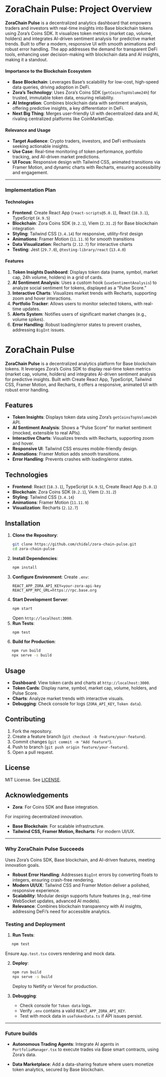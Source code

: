 # ZoraChain Pulse: Project Overview

**ZoraChain Pulse** is a decentralized analytics dashboard that empowers traders and investors with real-time insights into Base blockchain tokens using Zora’s Coins SDK. It visualizes token metrics (market cap, volume, holders) and integrates AI-driven sentiment analysis for predictive market trends. Built to offer a modern, responsive UI with smooth animations and robust error handling. The app addresses the demand for transparent DeFi tools, enhancing user decision-making with blockchain data and AI insights, making it a standout.

#### Importance to the Blockchain Ecosystem
- **Base Blockchain**: Leverages Base’s scalability for low-cost, high-speed data queries, driving adoption in DeFi.
- **Zora’s Technology**: Uses Zora’s Coins SDK (`getCoinsTopVolume24h`) for trusted, immutable token data, ensuring reliability.
- **AI Integration**: Combines blockchain data with sentiment analysis, offering predictive insights, a key differentiator in DeFi.
- **Next Big Thing**: Merges user-friendly UI with decentralized data and AI, rivaling centralized platforms like CoinMarketCap.

#### Relevance and Usage
- **Target Audience**: Crypto traders, investors, and DeFi enthusiasts seeking actionable insights.
- **Use Case**: Real-time monitoring of token performance, portfolio tracking, and AI-driven market predictions.
- **UI Focus**: Responsive design with Tailwind CSS, animated transitions via Framer Motion, and dynamic charts with Recharts, ensuring accessibility and engagement.

---

### Implementation Plan

#### Technologies
- **Frontend**: Create React App (`react-scripts@5.0.1`), React (`18.3.1`), TypeScript (`4.9.5`)
- **Blockchain**: Zora Coins SDK (`0.2.1`), Viem (`2.31.2`) for Base blockchain integration
- **Styling**: Tailwind CSS (`3.4.14`) for responsive, utility-first design
- **Animations**: Framer Motion (`11.11.9`) for smooth transitions
- **Data Visualization**: Recharts (`2.12.7`) for interactive charts
- **Testing**: Jest (`29.7.0`), `@testing-library/react` (`13.4.0`)

#### Features
1. **Token Insights Dashboard**: Displays token data (name, symbol, market cap, 24h volume, holders) in a grid of cards.
2. **AI Sentiment Analysis**: Uses a custom hook (`useSentimentAnalysis`) to analyze social sentiment for tokens, displayed as a “Pulse Score.”
3. **Interactive Charts**: Visualizes market trends with Recharts, supporting zoom and hover interactions.
4. **Portfolio Tracker**: Allows users to monitor selected tokens, with real-time updates.
5. **Alerts System**: Notifies users of significant market changes (e.g., volume spikes).
6. **Error Handling**: Robust loading/error states to prevent crashes, addressing `BigInt` issues.


# ZoraChain Pulse

**ZoraChain Pulse** is a decentralized analytics platform for Base blockchain tokens. It leverages Zora’s Coins SDK to display real-time token metrics (market cap, volume, holders) and integrates AI-driven sentiment analysis for predictive insights. Built with Create React App, TypeScript, Tailwind CSS, Framer Motion, and Recharts, it offers a responsive, animated UI with robust error handling.

## Features
- **Token Insights**: Displays token data using Zora’s `getCoinsTopVolume24h` API.
- **AI Sentiment Analysis**: Shows a “Pulse Score” for market sentiment (mocked, extensible to real APIs).
- **Interactive Charts**: Visualizes trends with Recharts, supporting zoom and hover.
- **Responsive UI**: Tailwind CSS ensures mobile-friendly design.
- **Animations**: Framer Motion adds smooth transitions.
- **Error Handling**: Prevents crashes with loading/error states.

## Technologies
- **Frontend**: React (`18.3.1`), TypeScript (`4.9.5`), Create React App (`5.0.1`)
- **Blockchain**: Zora Coins SDK (`0.2.1`), Viem (`2.31.2`)
- **Styling**: Tailwind CSS (`3.4.14`)
- **Animations**: Framer Motion (`11.11.9`)
- **Visualization**: Recharts (`2.12.7`)

## Installation
1. **Clone the Repository**:
   ```bash
   git clone https://github.com/chidal/zora-chain-pulse.git
   cd zora-chain-pulse
   ```
2. **Install Dependencies**:
   ```bash
   npm install
   ```
3. **Configure Environment**:
   Create `.env`:
   ```env
   REACT_APP_ZORA_API_KEY=your-zora-api-key
   REACT_APP_RPC_URL=https://rpc.base.org
   ```
4. **Start Development Server**:
   ```bash
   npm start
   ```
   Open `http://localhost:3000`.
5. **Run Tests**:
   ```bash
   npm test
   ```
6. **Build for Production**:
```bash
   npm run build
   npx serve -s build
```

## Usage
- **Dashboard**: View token cards and charts at `http://localhost:3000`.
- **Token Cards**: Display name, symbol, market cap, volume, holders, and Pulse Score.
- **Charts**: Analyze market trends with interactive visuals.
- **Debugging**: Check console for logs (`ZORA_API_KEY`, `Token data`).


## Contributing
1. Fork the repository.
2. Create a feature branch (`git checkout -b feature/your-feature`).
3. Commit changes (`git commit -m "Add feature"`).
4. Push to branch (`git push origin feature/your-feature`).
5. Open a pull request.

## License
MIT License. See [LICENSE](LICENSE).

## Acknowledgements

- **Zora**: For Coins SDK and Base integration.

For inspiring decentralized innovation.
- **Base Blockchain**: For scalable infrastructure.
- **Tailwind CSS, Framer Motion, Recharts**: For modern UI/UX.

---

### Why ZoraChain Pulse Succeeds

 Uses Zora’s Coins SDK, Base blockchain, and AI-driven features, meeting innovation goals.
- **Robust Error Handling**: Addresses `BigInt` errors by converting floats to integers, ensuring crash-free rendering.
- **Modern UI/UX**: Tailwind CSS and Framer Motion deliver a polished, responsive experience.
- **Scalability**: Modular design supports future features (e.g., real-time WebSocket updates, advanced AI models).
- **Relevance**: Combines blockchain transparency with AI insights, addressing DeFi’s need for accessible analytics.

### Testing and Deployment
1. **Run Tests**:
```bash
   npm test
```
   Ensure `App.test.tsx` covers rendering and mock data.

2. **Deploy**:
   ```bash
   npm run build
   npx serve -s build
   ```
   Deploy to Netlify or Vercel for production.

3. **Debugging**:
   - Check console for `Token data` logs.
   - Verify `.env` contains a valid `REACT_APP_ZORA_API_KEY`.
   - Test with mock data in `useTokenData.ts` if API issues persist.

---

### Future builds

- **Autonomous Trading Agents**: Integrate AI agents in `PortfolioManager.tsx` to execute trades via Base smart contracts, using Zora’s data.

- **Data Marketplace**: Add a data-sharing feature where users monetize token analytics, secured by Base blockchain.

